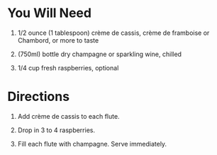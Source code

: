 # You Will Need

1. 1/2 ounce (1 tablespoon) crème de cassis, crème de framboise or Chambord, or more to taste

2. (750ml) bottle dry champagne or sparkling wine, chilled

3.  1/4 cup fresh raspberries, optional

# Directions

1. Add crème de cassis to each flute.

2. Drop in 3 to 4 raspberries.

3. Fill each flute with champagne. Serve immediately.